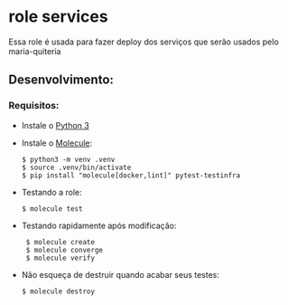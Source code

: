 # role services

Essa role é usada para fazer deploy dos serviços que serão usados pelo maria-quiteria

## Desenvolvimento:

### Requisitos:

 - Instale o [Python 3](https://www.python.org/downloads/)
 - Instale o [Molecule](https://molecule.readthedocs.io/en/latest/installation.html):

    ```
    $ python3 -m venv .venv
    $ source .venv/bin/activate
    $ pip install "molecule[docker,lint]" pytest-testinfra
    ```

 - Testando a role:

    ```
    $ molecule test
    ```

 - Testando rapidamente após modificação:

   ```
    $ molecule create
    $ molecule converge
    $ molecule verify
   ```

 - Não esqueça de destruir quando acabar seus testes:

    ```
    $ molecule destroy
    ```
